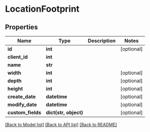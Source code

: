 # LocationFootprint

## Properties
Name | Type | Description | Notes
------------ | ------------- | ------------- | -------------
**id** | **int** |  | [optional] 
**client_id** | **int** |  | 
**name** | **str** |  | 
**width** | **int** |  | [optional] 
**depth** | **int** |  | [optional] 
**height** | **int** |  | [optional] 
**create_date** | **datetime** |  | [optional] 
**modify_date** | **datetime** |  | [optional] 
**custom_fields** | **dict(str, object)** |  | [optional] 

[[Back to Model list]](../README.md#documentation-for-models) [[Back to API list]](../README.md#documentation-for-api-endpoints) [[Back to README]](../README.md)


